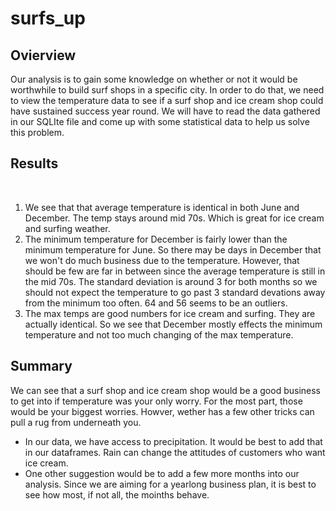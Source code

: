 # surfs_up

## Ovierview
Our analysis is to gain some knowledge on whether or not it would be worthwhile to build surf shops in a specific city. In order to do that, we need to view the temperature data to see if a surf shop and ice cream shop could have sustained success year round. We will have to read the data gathered in our SQLIte file and come up with some statistical data to help us solve this problem. 

## Results
![]()
![]()

1. We see that that average temperature is identical in both June and December. The temp stays around mid 70s. Which is great for ice cream and surfing weather.
2. The minimum temperature for December is fairly lower than the minimum temperature for June. So there may be days in December that we won't do much business due to the temperature. However, that should be few are far in between since the average temperature is still in the mid 70s. The standard deviation is around 3 for both months so we should not expect the temperature to go past 3 standard devations away from the minimum too often. 64 and 56 seems to be an outliers.
3. The max temps are good numbers for ice cream and surfing. They are actually identical. So we see that December mostly effects the minimum temperature and not too much changing of the max temperature.

## Summary
We can see that a surf shop and ice cream shop would be a good business to get into if temperature was your only worry. For the most part, those would be your biggest worries. Howver, wether has a few other tricks can pull a rug from underneath you. 
- In our data, we have access to precipitation. It would be best to add that in our dataframes. Rain can change the attitudes of customers who want ice cream. 
- One other suggestion would be to add a few more months into our analysis. Since we are aiming for a yearlong business plan, it is best to see how most, if not all, the moinths behave.